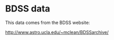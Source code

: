 # BDSS data

This data comes from the BDSS website:

http://www.astro.ucla.edu/~mclean/BDSSarchive/

